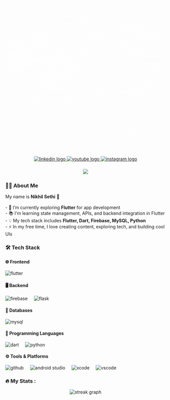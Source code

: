 <div align="center">
  <img 
    src="https://github.com/whonikhilsethi/whonikhilsethi/blob/main/posterphoto.gif"
    alt="Banner" 
    width="500" 
    height="450" 
    style="object-fit: cover; border-radius: 12px;" 
  />
</div>





###

<div align="center">
  <a href="https://www.linkedin.com/in/nikhil-sethi-241529213/" target="_blank">
    <img src="https://img.shields.io/static/v1?message=LinkedIn&logo=linkedin&label=&color=0077B5&logoColor=white&labelColor=&style=for-the-badge" height="25" alt="linkedin logo" />
  </a>
  <a href="https://www.youtube.com/@whonikhilsethi" target="_blank">
    <img src="https://img.shields.io/static/v1?message=Youtube&logo=youtube&label=&color=FF0000&logoColor=white&labelColor=&style=for-the-badge" height="25" alt="youtube logo" />
  </a>
  <a href="https://www.instagram.com/whonikhilsethi/" target="_blank">
    <img src="https://img.shields.io/static/v1?message=Instagram&logo=instagram&label=&color=E4405F&logoColor=white&labelColor=&style=for-the-badge" height="25" alt="instagram logo" />
  </a>
</div>

###

<div align="center">
  <img src="https://visitor-badge.laobi.icu/badge?page_id=nikhilsethi.nikhilsethi" />
</div>

###



###

<h3 align="left">👨‍💻 About Me</h3>

<p align="left">
  My name is <strong>Nikhil Sethi</strong> 👋<br><br>
  - 🔭 I’m currently exploring <strong>Flutter</strong> for app development<br>
  - 📚 I'm learning state management, APIs, and backend integration in Flutter<br>
  - 💡 My tech stack includes <strong>Flutter, Dart, Firebase, MySQL, Python</strong><br>
  - ⚡ In my free time, I love creating content, exploring tech, and building cool UIs
</p>

###

<h3 align="left">🛠 Tech Stack</h3>

#### 🌐 Frontend
<div align="left">
  <img src="https://cdn.jsdelivr.net/gh/devicons/devicon/icons/flutter/flutter-original.svg" height="40" alt="flutter" />
  <img width="12" />
 
</div>

#### 🖥 Backend
<div align="left">
  <img src="https://cdn.jsdelivr.net/gh/devicons/devicon/icons/firebase/firebase-plain-wordmark.svg" height="40" alt="firebase" />
  <img width="12" />
  <img src="https://cdn.jsdelivr.net/gh/devicons/devicon/icons/flask/flask-original.svg" height="40" alt="flask" />
</div>

#### 💾 Databases
<div align="left">
  <img src="https://cdn.jsdelivr.net/gh/devicons/devicon/icons/mysql/mysql-original-wordmark.svg" height="40" alt="mysql" />
</div>

#### 🧠 Programming Languages
<div align="left">
  <img src="https://cdn.jsdelivr.net/gh/devicons/devicon/icons/dart/dart-original.svg" height="40" alt="dart" />
  <img width="12" />
  <img src="https://cdn.jsdelivr.net/gh/devicons/devicon/icons/python/python-original-wordmark.svg" height="40" alt="python" />
</div>

#### ⚙️ Tools & Platforms
<div align="left">
  <img src="https://cdn.jsdelivr.net/gh/devicons/devicon/icons/github/github-original.svg" height="40" alt="github" />
  <img width="12" />
  <img src="https://cdn.jsdelivr.net/gh/devicons/devicon/icons/androidstudio/androidstudio-original.svg" height="40" alt="android studio" />
  <img width="12" />
  <img src="https://cdn.jsdelivr.net/gh/devicons/devicon/icons/xcode/xcode-original.svg" height="40" alt="xcode" />
  <img width="12" />
  <img src="https://cdn.jsdelivr.net/gh/devicons/devicon/icons/vscode/vscode-original.svg" height="40" alt="vscode" />
</div>

###

<h3 align="left">🔥 My Stats :</h3>

<div align="center">
  <img src="https://streak-stats.demolab.com?user=whonikhilsethi&locale=en&mode=daily&theme=dark&hide_border=false&border_radius=5&order=3" height="220" alt="streak graph" />
</div>

